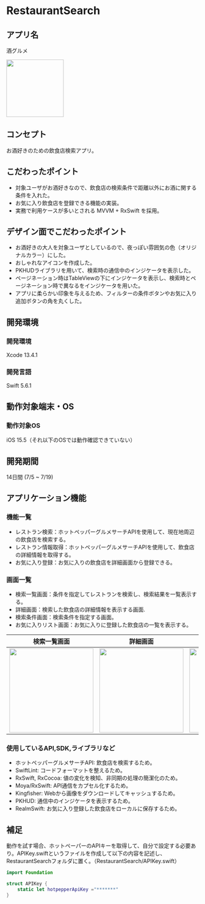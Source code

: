 # RestaurantSearch

## アプリ名
<p> 酒グルメ </p>
<img src="https://raw.githubusercontent.com/wiki/Toshiyana/RestaurantSearch/images/Icon.jpg" width=150 >

## コンセプト
お酒好きのための飲食店検索アプリ。

## こだわったポイント
- 対象ユーザがお酒好きなので、飲食店の検索条件で距離以外にお酒に関する条件を入れた。
- お気に入り飲食店を登録できる機能の実装。
- 実務で利用ケースが多いとされる MVVM + RxSwift を採用。


## デザイン面でこだわったポイント
- お酒好きの大人を対象ユーザとしているので、夜っぽい雰囲気の色（オリジナルカラー）にした。
- おしゃれなアイコンを作成した。
- PKHUDライブラリを用いて、検索時の通信中のインジケータを表示した。
- ページネーション時はTableViewの下にインジケータを表示し、検索時とページネーション時で異なるをインジケータを用いた。
- アプリに柔らかい印象を与えるため、フィルターの条件ボタンやお気に入り追加ボタンの角を丸くした。

## 開発環境
### 開発環境
Xcode 13.4.1

### 開発言語
Swift 5.6.1

## 動作対象端末・OS
### 動作対象OS
iOS 15.5（それ以下のOSでは動作確認できていない）

## 開発期間
14日間 (7/5 ~ 7/19)

## アプリケーション機能

### 機能一覧
- レストラン検索：ホットペッパーグルメサーチAPIを使用して、現在地周辺の飲食店を検索する。
- レストラン情報取得：ホットペッパーグルメサーチAPIを使用して、飲食店の詳細情報を取得する。
- お気に入り登録：お気に入りの飲食店を詳細画面から登録できる。

### 画面一覧
- 検索一覧画面：条件を指定してレストランを検索し、検索結果を一覧表示する。
- 詳細画面：検索した飲食店の詳細情報を表示する画面.
- 検索条件画面：検索条件を指定する画面。
- お気に入りリスト画面：お気に入りに登録した飲食店の一覧を表示する。

| 検索一覧画面 | 詳細画面 | 検索条件画面 | お気に入りリスト画面 |
|:---:|:---:|:---:|:---:|
| <img src="https://raw.githubusercontent.com/wiki/Toshiyana/RestaurantSearch/images/ListVC.png" width=220 > | <img src="https://raw.githubusercontent.com/wiki/Toshiyana/RestaurantSearch/images/DetailVC.png" width=220 > | <img src="https://raw.githubusercontent.com/wiki/Toshiyana/RestaurantSearch/images/SearchFilterVC.png" width=220 > | <img src="https://raw.githubusercontent.com/wiki/Toshiyana/RestaurantSearch/images/FavoriteVC.png" width=220 > 

### 使用しているAPI,SDK,ライブラリなど
- ホットペッパーグルメサーチAPI: 飲食店を検索するため。
- SwiftLint: コードフォーマットを整えるため。
- RxSwift, RxCocoa: 値の変化を検知、非同期の処理の簡潔化のため。
- Moya/RxSwift: API通信をカプセル化するため。
- Kingfisher: Webから画像をダウンロードしてキャッシュするため。
- PKHUD: 通信中のインジケータを表示するため。
- RealmSwift: お気に入り登録した飲食店をローカルに保存するため。

## 補足
動作を試す場合、ホットペーパーのAPIキーを取得して、自分で設定する必要あり。APIKey.swiftというファイルを作成して以下の内容を記述し、RestaurantSearchフォルダに置く。（RestaurantSearch/APIKey.swift）

```swift
import Foundation

struct APIKey {
    static let hotpepperApiKey ="*******"
}
```
